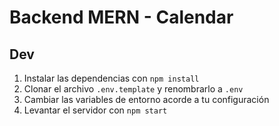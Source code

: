 # Backend MERN - Calendar

## Dev

1. Instalar las dependencias con `npm install`
2. Clonar el archivo `.env.template` y renombrarlo a `.env`
3. Cambiar las variables de entorno acorde a tu configuración
4. Levantar el servidor con `npm start`
